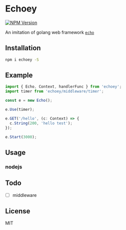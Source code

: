 # Echoey

[![NPM Version][npm-image]][npm-url]

An imitation of golang web framework [`echo`](https://echo.labstack.com/)

## Installation

```bash
npm i echoey -S
```

## Example

```typescript
import { Echo, Context, handlerFunc } from 'echoey';
import timer from 'echoey/middleware/timer';

const e = new Echo();

e.Use(timer);

e.GET('/hello', (c: Context) => {
  c.String(200, 'hello test');
});

e.Start(3000);
```

## Usage

### nodejs

## Todo

- [ ] middleware

## License

MIT

[npm-image]: https://img.shields.io/npm/v/echoey.svg
[npm-url]: https://www.npmjs.com/package/echoey
